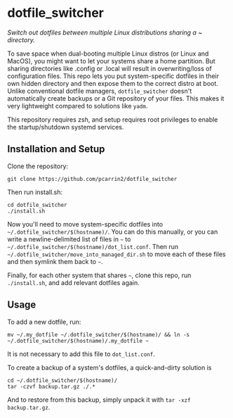 # dotfile_switcher
*Switch out dotfiles between multiple Linux distributions sharing a ~ directory.*

To save space when dual-booting multiple Linux distros (or Linux and MacOS), you might want to let your systems share a home partition. But sharing directories like .config or .local will result in overwriting/loss of configuration files. This repo lets you put system-specific dotfiles in their own hidden directory and then expose them to the correct distro at boot. Unlike conventional dotfile managers, `dotfile_switcher` doesn't automatically create backups or a Git repository of your files. This makes it very lightweight compared to solutions like `yadm`.

This repository requires zsh, and setup requires root privileges to enable the startup/shutdown systemd services.

## Installation and Setup
Clone the repository:
```
git clone https://github.com/pcarrin2/dotfile_switcher
```

Then run install.sh:
```
cd dotfile_switcher
./install.sh
```

Now you'll need to move system-specific dotfiles into `~/.dotfile_switcher/$(hostname)/`. You can do this manually, or you can write a newline-delimited list of files in `~` to `~/.dotfile_switcher/$(hostname)/dot_list.conf`. Then run `~/.dotfile_switcher/move_into_managed_dir.sh` to move each of these files and then symlink them back to `~`.

Finally, for each other system that shares `~`, clone this repo, run `./install.sh`, and add relevant dotfiles again.

## Usage
To add a new dotfile, run:
```
mv ~/.my_dotfile ~/.dotfile_switcher/$(hostname)/ && ln -s ~/.dotfile_switcher/$(hostname)/.my_dotfile ~
```
It is not necessary to add this file to `dot_list.conf`.

To create a backup of a system's dotfiles, a quick-and-dirty solution is 
```
cd ~/.dotfile_switcher/$(hostname)/
tar -czvf backup.tar.gz ./.*
```
And to restore from this backup, simply unpack it with `tar -xzf backup.tar.gz`.

